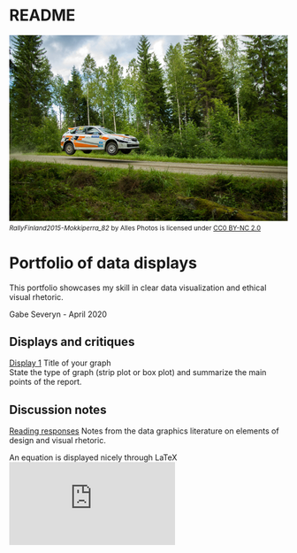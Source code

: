 README
================

![](resources/rally-scaled.jpg) <small> <br>
<i>RallyFinland2015-Mokkiperra\_82</i> by Alles Photos is licensed under
<a href="https://creativecommons.org/licenses/by-nc/2.0/">CC0 BY-NC
2.0</a> <br> </small>

# Portfolio of data displays

This portfolio showcases my skill in clear data visualization and
ethical visual rhetoric.

Gabe Severyn - April 2020

## Displays and critiques

[Display 1](reports/d1-temp.md) Title of your graph  
State the type of graph (strip plot or box plot) and summarize the main
points of the report.

## Discussion notes

[Reading responses](reports/reading-responses.md) Notes from the data
graphics literature on elements of design and visual rhetoric.

An equation is displayed nicely through LaTeX   
![
x^2 + y^2 = r^2
](https://latex.codecogs.com/png.latex?%0Ax%5E2%20%2B%20y%5E2%20%3D%20r%5E2%0A
"
x^2 + y^2 = r^2
")

